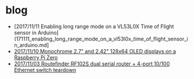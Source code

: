 # blog

* [2017/11/11 Enabling long range mode on a VL53L0X Time of Flight sensor in Arduino](171111_enabling_long_range_mode_on_a_vl53l0x_time_of_flight_sensor_in_arduino.md]
* [2017/11/10 Monochrome 2.7" and 2.42" 128x64 OLED displays on a Raspberry Pi Zero](171110monochrome_2.7_and_2.42_128x64_oled_displays_on_a_raspberry_pi_zero.md)
* [2017/11/03 Routefinder RF102S dual serial router + 4-port 10/100 Ethernet switch teardown](171103routefinder_RF102S_dual_serial_router_4-port_10_100_Ethernet_switch_teardown.md)
